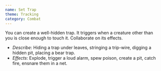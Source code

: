 ```yaml
---
name: Set Trap
theme: Tracking
category: Combat
---
```


You can create a well-hidden trap. It triggers when a creature other than you is close enough to touch it. Collaborate on its effects.

* *Describe*: Hiding a trap under leaves, stringing a trip-wire, digging a hidden pit, placing a bear trap.
* *Effects*: Explode, trigger a loud alarm, spew poison, create a pit, catch fire, ensnare them in a net.